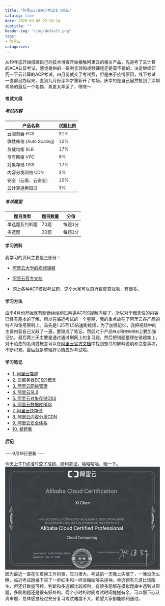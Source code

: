 ```yaml
---
title: "阿里云计算ACP考试复习笔记"
catalog: true
date: 2020-09-08 22:20:24
subtitle: ""
header-img: "/img/default.png"
tags:
- 阿里云
catagories:
---
```


从19年底开始搭建自己的技术博客开始接触阿里云的相关产品，先是考了云计算的ACA认证考试，感觉提供的一系列实验和视频课程还是蛮不错的，决定继续研究一下云计算的ACP考试。四月份就交了考试费，但是由于疫情原因，线下考试一直都没办起来，直到九月份深圳才重新开了考场。庆幸的是自己居然抢到了深圳考场的最后一个名额，真是太幸运了，嘿嘿～

#### 考试大纲

##### 考试内容
| 产品名称 | 试题比例 |
| -- | -- |
| 云服务器 ECS | 31% |
| 弹性伸缩 (Auto Scaling) |	10% |
| 负载均衡 SLB | 17% |
| 专有网络 VPC | 9% |
| 对象存储 OSS | 17% |
| 内容分发网络 CDN | 3% |
| 安全（云盾、云安全） | 10% |
| 云计算通用知识 | 3% |

##### 考试题型
| 题目类型 | 题目数量 | 分值 | 
| -- |  -- | -- | 
| 单选题及判断题 | 70题 | 每题1分 | 
| 多选题 | 30题 | 每题1分 |  

#### 学习资料

我学习的资料主要是三部分：

+ [阿里云大学的视频课程](https://edu.aliyun.com/course/1132/lesson/list?spm=5176.11489040.1076741.4.771d62f7s2pgMF)

+ [阿里云官方文档](https://help.aliyun.com/?spm=a2c4g.11186623.6.538.2f6142560PcRNs)

+ 网上各种ACP模拟考试题，这个大家可以自行百度查找啦，有很多。

#### 学习方法

由于4月份开始就有断断续续刷过两遍ACP的视频内容了，所以对于概念性的内容已经有基本的了解，所以在临近考试的一个星期，我的重点放在了阿里云各产品的特点和使用限制上。首先是1.25至1.5倍速刷视频，为了加强记忆，我把视频中的主要内容自己又敲了一遍，整理成了笔记。然后对于产品`特点`和`使用限制`上要加强记忆。最后两三天主要是通过通过刷网上的复习题，然后把错题整理在错题集上，对于陌生的名词或概念可以在[阿里云官方文档](https://help.aliyun.com/?spm=a2c4g.11186623.6.538.2f6142560PcRNs)中找到想尽的解释说明和注意事项，不断积累。最后就是整理好心情应对考试啦。

#### 学习笔记

+ [1. 阿里云描述](/2020/09/08/[ACP考试]%20-%20阿里云描述)
+ [2. 云服务器ECS的概念](2020/09/10/[ACP考试]%20-%20云服务器ECS的概念)
+ [3. 阿里云网络管理](/2020/09/11/[ACP考试]%20-%20阿里云网络管理)
+ [4. 阿里云SLB](/2020/09/12/[ACP考试]%20-%20阿里云SLB)
+ [5. 阿里云对象存储OSS](/2020/09/13/[ACP考试]%20-%20阿里云对象存储OSS)
+ [6. 阿里云数据库RDS](/2020/09/14/[ACP考试]%20-%20阿里云数据库RDS)
+ [7. 阿里云快存储](/2020/09/14/[ACP考试]%20-%20阿里云块存储/)
+ [8. 阿里云内容分发CDN](/2020/09/14/[ACP考试]%20-%20阿里云内容分发CDN)
+ [9. 阿里云安全体系](/2020/09/14/[ACP考试]%20-%20阿里云安全体系)
+ [10. 错题集](/2020/09/15/[ACP考试]%20-%20错题集)

#### 后记
--- 9月19日更新 ---

今天上午11点准时查了成绩，顺利拿证，哈哈哈哈，晒一下。
![ACP.png](/img/ACP.png)
因为最近一直在忙着换工作的事，压力很大。考试前一天晚上失眠了，一晚没怎么睡，临近考试跑楼下买了一听红牛和一听浓缩咖啡来提神。单选题有几道比较陌生，但还好数量可控。判断和多选都比较顺利，有很多题都在模拟题库中遇到过原题，多刷刷题还是很有好处的。两个小时的时间考试时间搓搓有余，可以慢下心认真审题，总体感觉经过充分复习考试难度不大，希望大家都能顺利通过。


